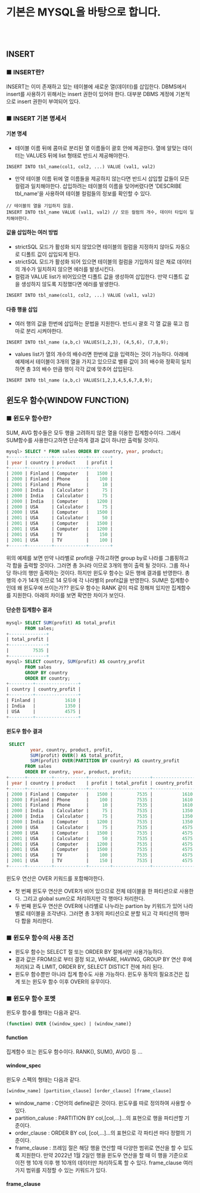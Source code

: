 # 기본은 MYSQL을 바탕으로 합니다.

<br></br>
## INSERT
### ■ INSERT란?
INSERT는 이미 존재하고 있는 테이블에 새로운 열(데이터)를 삽입한다. DBMS에서 insert를 사용하기 위해서는 insert 권한이 있어야 한다. 대부분 DBMS 계정에 기본적으로 insert 권한이 부여되어 있다.

### ■ INSERT 기본 명세서
#### 기본 명세
* 테이블 이름 뒤에 콤마로 분리된 열 이름들이 괄호 안에 제공한다. 열에 알맞는 데이터는 VALUES 뒤에 list 형태로 반드시 제공해야한다. 
```mysql
INSERT INTO tbl_name(col1, col2, ...) VALUE (val1, val2)
```
* 만약 테이블 이름 뒤에 열 이름들을 제공하지 않는다면 반드시 삽입할 값들이 모든 컬럼과 일치해야한다. 삽입하려는 테이블의 이름을 잊어버렸다면 'DESCRIBE tbl_name'을 사용하여 테이블 컬럼들의 정보를 확인할 수 있다.
```mysql
// 테이블의 열을 기입하지 않음.
INSERT INTO tbl_name VALUE (val1, val2) // 모든 컬럼의 개수, 데이터 타입이 일치해야한다.
```
#### 값을 삽입하는 여러 방법
* strictSQL 모드가 활성화 되지 않았으면 테이블의 컬럼을 지정하지 않아도 자동으로 디폴트 값이 삽입되게 된다.
* strictSQL 모드가 활성화 되어 있으면 테이블의 컬럼을 기입하지 않은 채로 데이터의 개수가 일치하지 않으면 에러를 발생시킨다.
* 컬럼과 VALUE list가 비어있으면 디폴트 값을 생성하여 삽입한다. 만약 디폴트 값을 생성하지 않도록 지정했다면 에러를 발생한다.
```mysql
INSERT INTO tbl_name(col1, col2, ...) VALUE (val1, val2)
```

#### 다중 행을 삽입
* 여러 행의 값을 한번에 삽입하는 문법을 지원한다. 반드시 괄호 각 열 값을 묶고 컴마로 분리 시켜야한다.
```mysql
INSERT INTO tbl_name (a,b,c) VALUES(1,2,3), (4,5,6), (7,8,9);
```
* values list가 열의 개수의 배수라면 한번에 값을 입력하는 것이 가능하다. 아래에 예제에서 테이블이 3개의 열을 가지고 있으므로 밸류 값이 3의 배수와 정확히 일치하면 총 3의 배수 만큼 행이 각각 값에 맞추어 삽입된다.
```mysql
INSERT INTO tbl_name (a,b,c) VALUES(1,2,3,4,5,6,7,8,9);
```

## 윈도우 함수(WINDOW FUNCTION)
### ■ 윈도우 함수란?
SUM, AVG 함수들은 모두 행을 고려하지 않은 열을 이용한 집계함수이다. 그래서 SUM함수를 사용한다고하면 단순하게 결과 값이 하나만 출력될 것이다. 
```sql
mysql> SELECT * FROM sales ORDER BY country, year, product;
+------+---------+------------+--------+
| year | country | product    | profit |
+------+---------+------------+--------+
| 2000 | Finland | Computer   |   1500 |
| 2000 | Finland | Phone      |    100 |
| 2001 | Finland | Phone      |     10 |
| 2000 | India   | Calculator |     75 |
| 2000 | India   | Calculator |     75 |
| 2000 | India   | Computer   |   1200 |
| 2000 | USA     | Calculator |     75 |
| 2000 | USA     | Computer   |   1500 |
| 2001 | USA     | Calculator |     50 |
| 2001 | USA     | Computer   |   1500 |
| 2001 | USA     | Computer   |   1200 |
| 2001 | USA     | TV         |    150 |
| 2001 | USA     | TV         |    100 |
+------+---------+------------+--------+
```

위의 예제를 보면 만약 나라별로 profit을 구하고하면 group by로 나라를 그룹핑하고 각 합을 출력할 것이다. 그러면 총 3나라 이므로 3개의 행이 출력 될 것이다. 그룹 하나당 하나의 행만 출력하는 것이다. 하지만 윈도우 함수는 모든 행에 결과를 반영한다. 총 행의 수가 14개 이므로 14 모두에 각 나라별의 profit값을 반영한다. SUM은 집계함수인데 왜 윈도우에 쓰이는가?? 윈도우 함수는 RANK 같이 따로 정해져 있지만 집계함수를 지원한다. 아래의 차이를 보면 확연한 차이가 보인다.

#### 단순한 집계함수 결과
```sql
mysql> SELECT SUM(profit) AS total_profit
       FROM sales;
+--------------+
| total_profit |
+--------------+
|         7535 |
+--------------+
mysql> SELECT country, SUM(profit) AS country_profit
       FROM sales
       GROUP BY country
       ORDER BY country;
+---------+----------------+
| country | country_profit |
+---------+----------------+
| Finland |           1610 |
| India   |           1350 |
| USA     |           4575 |
+---------+----------------+
```
#### 윈도우 함수 결과
```sql
 SELECT
         year, country, product, profit,
         SUM(profit) OVER() AS total_profit,
         SUM(profit) OVER(PARTITION BY country) AS country_profit
       FROM sales
       ORDER BY country, year, product, profit;
+------+---------+------------+--------+--------------+----------------+
| year | country | product    | profit | total_profit | country_profit |
+------+---------+------------+--------+--------------+----------------+
| 2000 | Finland | Computer   |   1500 |         7535 |           1610 |
| 2000 | Finland | Phone      |    100 |         7535 |           1610 |
| 2001 | Finland | Phone      |     10 |         7535 |           1610 |
| 2000 | India   | Calculator |     75 |         7535 |           1350 |
| 2000 | India   | Calculator |     75 |         7535 |           1350 |
| 2000 | India   | Computer   |   1200 |         7535 |           1350 |
| 2000 | USA     | Calculator |     75 |         7535 |           4575 |
| 2000 | USA     | Computer   |   1500 |         7535 |           4575 |
| 2001 | USA     | Calculator |     50 |         7535 |           4575 |
| 2001 | USA     | Computer   |   1200 |         7535 |           4575 |
| 2001 | USA     | Computer   |   1500 |         7535 |           4575 |
| 2001 | USA     | TV         |    100 |         7535 |           4575 |
| 2001 | USA     | TV         |    150 |         7535 |           4575 |
+------+---------+------------+--------+--------------+----------------+
```
윈도우 연산은 OVER 키워드를 포함해야한다.
* 첫 번째 윈도우 연산은 OVER가 비어 있으므로 전체 테이블을 한 파티션으로 사용한다. 그리고 global sum으로 처리하지만 각 행마다 처리한다.
* 두 번째 윈도우 연산은 OVER에 나라별로 나누라는 partion by 키워드가 있어 나라별로 테이블을 조각낸다. 그러면 총 3개의 파티션으로 분할 되고 각 파티션의 행마다 합을 처리한다.

### ■ 윈도우 함수의 사용 조건
* 윈도우 함수는 SELECT 절 또는 ORDER BY 절에서만 사용가능하다.
* 결과 값은 FROM으로 부터 결정 되고, WHARE, HAVING, GROUP BY 연산 후에 처리되고 즉 LIMIT, ORDER BY, SELECT DISTICT 전에 처리 된다.
* 윈도우 함수뿐만 아니라 집계 함수도 사용 가능하다. 윈도우 동작의 필요조건은 집계 또는 윈도우 함수 이후 OVER의 유무이다.

### ■ 윈도우 함수 포멧
윈도우 함수를 형태는 다음과 같다.
```sql
(function) OVER {(window_spec) | (window_name)}
```
#### function
집계함수 또는 윈도우 함수이다. RANK(), SUM(), AVG() 등 ...

#### window_spec
윈도우 스펙의 형태는 다음과 같다.
```sql
[window_name] [partition_clause] [order_clause] [frame_clause]
```
* window_name : C언어의 define같은 것이다. 윈도우를 따로 정의하여 사용할 수 있다.
* partition_caluse : PARTITION BY col,\[col,...]...의 표현으로 행을 파티션할 기준이다.
* order_clause : ORDER BY col, \[col,...]...의 표현으로 각 파티션 마다 정렬의 기준이다.
* frame_clause : 프레임 절은 해당 행을 연산할 때 다양한 범위로 연산을 할 수 있도록 지원한다. 만약 2022년 1월 2일인 행을 윈도우 연산을 할 때 이 행을 기준으로 이전 행 10개 이후 행 10개의 데이터만 처리하도록 할 수 있다. frame_clause 여러가지 범위를 지정할 수 있는 키워드가 있다.

#### frame_clause






